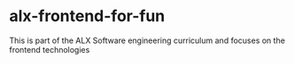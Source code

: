 # alx-frontend-for-fun
This is part of the ALX Software engineering curriculum and focuses on the frontend technologies